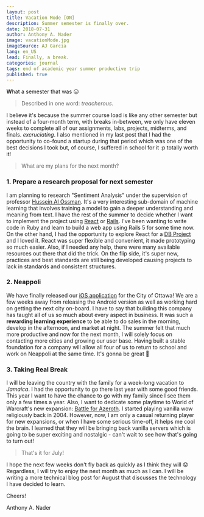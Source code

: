 ```yaml
---
layout: post
title: Vacation Mode [ON]
description: Summer semester is finally over.
date: 2018-07-31
author: Anthony A. Nader
image: vacationMode.jpg
imageSource: AJ Garcia
lang: en_US
lead: Finally, a break.
categories: journal
tags: end of academic year summer productive trip
published: true
---
```

<b>W</b>hat a semester that was :expressionless:

>Described in one word: _treacherous_.

I believe it's because the summer course load is like any other semester but instead of a four-month term, with breaks in-between, we only have eleven weeks to complete all of our assignments, labs, projects, midterms, and finals. _excruciating_. I also mentioned in my last post that I had the opportunity to co-found a startup during that period which was one of the best decisions I took but, of course, I suffered in school for it :p totally worth it!

> What are my plans for the next month?

### 1. Prepare a research proposal for next semester
I am planning to research "Sentiment Analysis" under the supervision of professor <a class="pink-hover" href="http://www.site.uottawa.ca/~halosman/" target="_blank">Hussein Al Ossman</a>. It's a very interesting sub-domain of machine learning that involves training a model to gain a deeper understanding and meaning from text. I have the rest of the summer to decide whether I want to implement the project using <a class="pink-hover" href="https://reactjs.org" target="_blank">React</a> or <a class="pink-hover" href="https://rubyonrails.org" target="_blank">Rails</a>. I've been wanting to write code in Ruby and learn to build a web app using Rails 5 for some time now. On the other hand, I had the opportunity to explore React for a
<a class="pink-hover" href="https://github.com/anthonyanader/flavorHubFrontEnd" target="_blank">DB Project</a> and I loved it. React was super flexible and convenient, it made prototyping so much easier. Also, if I needed any help, there were many available resources out there that did the trick. On the flip side, it's super new, practices and best standards are still being developed causing projects to lack in standards and consistent structures.

### 2. Neappoli
We have finally released our <a class="pink-hover" href="https://itunes.apple.com/us/app/neappoli/id1407362318" target="_blank">iOS application</a> for the City of Ottawa! We are a few weeks away from releasing the Android version as well as working hard on getting the next city on-board. I have to say that building this company has taught all of us so much about every aspect in business. It was such a <b>rewarding learning experience</b> to be able to do sales in the morning, develop in the afternoon, and market at night. The summer felt that much more productive and now for the next month, I will solely focus on contacting more cities and growing our user base. Having built a stable foundation for a company will allow all four of us to return to school and work on Neappoli at the same time. It's gonna be great :muscle:

### 3.  Taking Real Break
I will be leaving the country with the family for a week-long vacation to _Jamaica_. I had the opportunity to go there last year with some good friends. This year I want to have the chance to go with my family since I see them only a few times a year. Also, I want to dedicate some playtime to World of Warcraft's new expansion: <a class="pink-hover" href="https://worldofwarcraft.com/en-us/battle-for-azeroth" target="_blank">Battle for Azeroth</a>. I started playing vanilla wow religiously back in 2004. However, now, I am only a casual returning player for new expansions, or when I have some serious time-off, it helps me cool the brain. I learned that they will be bringing back vanilla servers which is going to be super exciting and nostalgic - can't wait to see how that's going to turn out!


> That's it for July!

I hope the next few weeks don't fly back as quickly as I think they will :worried: Regardless, I will try to enjoy the next month as much as I can. I will be writing a more technical blog post for August that discusses the technology I have decided to learn.

Cheers!

Anthony A. Nader
